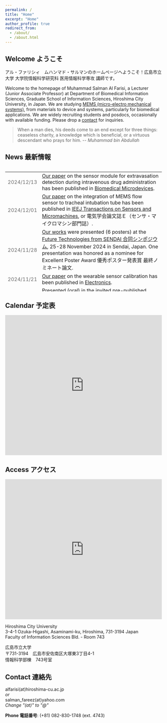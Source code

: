 ```yaml
---
permalink: /
title: "Home"
excerpt: "Home"
author_profile: true
redirect_from: 
  - /about/
  - /about.html
---
```


## Welcome ようこそ

アル・ファリシィ　ムハンマド・サルマンのホームページへようこそ！広島市立大学 大学院情報科学研究科 医用情報科学専攻 講師です。

Welcome to the homepage of Muhammad Salman Al Farisi, a Lecturer (Junior Associate Professor) at Department of Biomedical Information Sciences, Graduate School of Information Sciences, Hiroshima City University, in Japan. We are studying [MEMS (micro-electro mechanical systems)](/research), from materials to device and systems, particularly for biomedical applications. We are widely recruiting students and posdocs, occasionally with available funding. Please drop a [contact](/#contact-連絡先) for inquiries.

> When a man dies, his deeds come to an end except for three things: ceaseless charity, a knowledge which is beneficial, or a virtuous descendant who prays for him.  -- *Muhammad bin Abdullah*

 

## News 最新情報

<div style="overflow-y: scroll; height:400px;">
 <table style="width:100%">
  <tr>
    <td style="color:#6d6d6d;">2024/12/13</td>
    <td><a href="/publication/">Our paper</a> on the sensor module for extravasation detection during intravenous drug administration has been published in <a href="https://doi.org/10.1007/s10544-024-00730-1">Biomedical Microdevices</a>.</td>
  </tr>
  <tr>
    <td style="color:#6d6d6d;">2024/12/01</td>
    <td><a href="/publication/">Our paper</a> on the integration of MEMS flow sensor to tracheal intubation tube has been published in <a href="https://doi.org/10.1541/ieejsmas.144.390">IEEJ Transactions on Sensors and Micromachines</a>, or 電気学会論文誌Ｅ（センサ・マイクロマシン部門誌）.</td>
  </tr>
  <tr>
    <td style="color:#6d6d6d;">2024/11/28</td>
    <td><a href="/publication/">Our works</a> were presented (6 posters) at the <a href="https://sensorsymposium.org/">Future Technologies from SENDAI 合同シンポジウム</a>, 25-28 November 2024 in Sendai, Japan. One presentation was honored as a nominee for Excellent Poster Award 優秀ポスター発表賞 最終ノミネート論文.</td>
  </tr>
  <tr>
    <td style="color:#6d6d6d;">2024/11/21</td>
    <td><a href="/publication/">Our paper</a> on the wearable sensor calibration has been published in <a href="https://doi.org/10.3390/electronics13234577">Electronics</a>.</td>
  </tr>
  <tr>
    <td style="color:#6d6d6d;">2024/10/23</td>
    <td>Presented (oral) in the invited pre-published journal paper track at the <a href="https://2024.ieee-sensorsconference.org/">IEEE SENSORS 2024</a>, 20-23 October 2024 in Kobe, Japan. <a href="/publication/">Other 1 co-authored work</a> was also presented (oral).</td>
  </tr>
  <tr>
    <td style="color:#6d6d6d;">2024/07/24</td>
    <td>Conducted a 3-day open course hands-on reseach project for high school students <a href="https://www.hiroshima-cu.ac.jp/service/content0014/#a03">情報科学部公開講座「高校生による情報科学自由研究」</a> Theme 2: "Respiration sensor using micromachine technology" <a href="https://www.hiroshima-cu.ac.jp/uploads/2024/05/babb497a6fb3aa3efc54a739b52492ba-20240522002918713.pdf">マイクロマシン技術を用いた呼吸センサ</a>.</td>
  </tr>
  <tr>
    <td style="color:#6d6d6d;">2024/06/26</td>
    <td>Presented (oral) at the <a href="https://www.apcot2024.org/">11th Asia-Pacific Conference of Transducers and Micro-Nano Technology (APCOT 2024)</a>, 23-26 June 2024 in Singapore. <a href="/publication/">Other 5 co-authored works</a> were also presented (1 oral, 4 posters).</td>
  </tr>
  <tr>
    <td style="color:#6d6d6d;">2024/04/01</td>
    <td>Promoted to a Lecturer (Junior Associate Professor) at the Department of Biomedical Information Sciences, Graduate School of Information Sciences, <a href="https://www.hiroshima-cu.ac.jp/">Hiroshima City University</a> (Japan). At the same time passed the qualification to supervise Ph.D. student.</td>
  </tr>
  <tr>
    <td style="color:#6d6d6d;">2024/03/26</td>
    <td>Presented (oral) at the <a href="https://2024.ieee-inertial.org/">11th IEEE International Symposium on Inertial Sensors & Systems (IEEE INERTIAL 2024)</a>, 25-28 March 2024 in Hiroshima, Japan.</td>
  </tr>
  <tr>
    <td style="color:#6d6d6d;">2024/03/21</td>
    <td>Honored with Hiroshima City University FY2023 Faculty Award (Research) / 広島市立大学 2023年度教員表彰（分野: 研究）.</td>
  </tr>
  <tr>
    <td style="color:#6d6d6d;">2024/03/03</td>
    <td><a href="/publication/">Our paper</a> on the wearable sensor calibration has been published in <a href="https://doi.org/10.1002/tee.24045">IEEJ Transactions on Electrical and Electronic Engineering</a>.</td>
  </tr>
  <tr>
    <td style="color:#6d6d6d;">2024/02/29</td>
    <td>Acquired a public research grant from <a href="https://www.jsps.go.jp/">Japan Society for Promotion of Science (JSPS)</a> Kakenhi: <a href="https://kaken.nii.ac.jp/ja/grant/KAKENHI-PROJECT-24K21094/">Grant-in-Aid for Early-Career Scientists (科研費「若手研究」) grant 24K21094</a>.</td>
  </tr>
  <tr>
    <td style="color:#6d6d6d;">2024/02/21</td>
    <td><a href="/publication/">Our paper</a> on the development of a sensor probe system based on Pitot tube mechanism has been published in <a href="https://doi.org/10.1002/tee.24039">IEEJ Transactions on Electrical and Electronic Engineering</a>.</td>
  </tr>
  <tr>
    <td style="color:#6d6d6d;">2023/11/18</td>
    <td><a href="/publication/">Our work</a> was presented (oral) at the <a href="">12th Asian-Pacific Conference on Biomechanics (AP-BIOMECH 2023)</a>, 15-18 November 2023 in Kuala Lumpur, Malaysia.</td>
  </tr>
  <tr>
    <td style="color:#6d6d6d;">2023/11/17</td>
    <td>Presented (oral) at the <a href="https://imnc.jp/2023/">36th International Microprocesses and Nanotechnology Conference (MNC 2023)</a>, 14-17 November 2023 in Sapporo, Japan. <a href="/publication/">Other 2 co-authored works</a> were also presented (1 oral, 1 poster). Chaired a session 17D-2 Microsystem Technology and MEMS II at the same conference. </td>
  </tr>
  <tr>
    <td style="color:#6d6d6d;">2023/11/09</td>
    <td><a href="/publication/">Our works</a> were presented (2 oral, 3 posters) at the <a href="https://sensorsymposium.org/">Future Technologies from KUMAMOTO 合同シンポジウム</a>, 6-9 November 2023 in Kumamoto, Japan. One presentation was honored by Encouragement Award 奨励賞.</td>
  </tr>
  <tr>
    <td style="color:#6d6d6d;">2023/11/02</td>
    <td>Acquired a private research grant as a co-investigator from <a href="https://hirose-isf.or.jp/">Hirose Foundation 公益財団法人ヒロセ財団 研究助成</a> (PI: <a href="http://santayamada.wp.xdomain.jp/">Dr. Shunsuke Yamada, Tohoku University</a>).</td>
  </tr>
  <tr>
    <td style="color:#6d6d6d;">2023/10/20</td>
    <td><a href="/publication/">Our paper</a> on the facile packaging for flexible fiber accelerometer has been published in <a href="https://doi.org/10.1109/LSENS.2023.3326122">IEEE Sensors Letters</a>.</td>
  </tr>
  <tr>
    <td style="color:#6d6d6d;">2023/08/26</td>
    <td>Delivered an invited talk at the <a href="https://i4indonesia.org/fidi/">Indonesian Diaspora Scientific Forum / Forum Ilmiah Diaspora Indonesia (FIDI)</a>, 24-26 August 2023 in Tangerang Selatan, Indonesia.</td>
  </tr>
  <tr>
    <td style="color:#6d6d6d;">2023/08/16</td>
    <td>Acquired a public research grant as a co-investigator from <a href="https://www.jst.go.jp/a-step/outline/ikusei.html">Japan Science and Technology Agency (JST) Adaptable and Seamless Technology transfer Program through target driven R&D (A-STEP) Industry-Academia Collaboration (Nurturing Stage) 国立研究開発法人科学技術振興機構 研究成果展開事業研究成果最適展開支援プログラム（A-STEP）産学共同（育成型）</a> (PI: Dr. Miyoko Matsushima, Nagoya University).</td>
  </tr>
  <tr>
    <td style="color:#6d6d6d;">2023/08/11</td>
    <td><a href="/publication/">Our work</a> was presented (oral) at the <a href="https://icaitb.id/">8th International Conference on Instrumentation, Control and Automation (ICA) 2023</a>, 9-11 August 2023 in Jakarta, Indonesia.</td>
  </tr>
  <tr>
    <td style="color:#6d6d6d;">2023/08/02</td>
    <td>Conducted a 3-day open course hands-on reseach project for high school students <a href="https://www.hiroshima-cu.ac.jp/news/c00040653/">情報科学部公開講座「高校生による情報科学自由研究」</a> Theme 3: "Respiration sensor using micromachine technology" <a href="https://www.hiroshima-cu.ac.jp/uploads/2023/05/ed7a16171f89c1542c3718f5c4300a5e-20230524071711402.pdf">マイクロマシン技術を用いた呼吸センサ</a>.</td>
  </tr>
  <tr>
    <td style="color:#6d6d6d;">2023/06/29</td>
    <td>Presented (oral) at the <a href="https://transducers2023.org/">22th International Conference on Solid-State Sensors, Actuators and Microsystems (Transducers)</a>, 25-29 June 2023 in Kyoto, Japan. Also participated in the Future Visions for Transducers session and represented as a panelist in the panel discussion under theme "Future Visions for Transducers Fabrication". Other 2 co-authored works were also presented (poster). </td>
  </tr>
  <tr>
    <td style="color:#6d6d6d;">2023/05/29</td>
    <td>Acquired a private research grant from <a href="https://www.satake-zaidan.or.jp/">Satake Foundation 公益財団法人サタケ技術振興財団 大学研究助成金</a>.</td>
  </tr>
  <tr>
    <td style="color:#6d6d6d;">2023/05/05</td>
    <td><a href="/publication/">Our paper</a> on the facile in-tube-center packaging for flexible airflow microsensor has been published in <a href="https://doi.org/10.1109/JSEN.2023.3272310">IEEE Sensors Journal</a>.</td>
  </tr>
  <tr>
    <td style="color:#6d6d6d;">2023/03/16</td>
    <td>Delivered an <a href="/publication/">invited lecture</a> for students in Biomedical Engineering Master Program, University of Indonesia.</td>
  </tr>
  <tr>
    <td style="color:#6d6d6d;">2023/01/01</td>
    <td><a href="/publication/">Our paper</a> on the airflow analysis in the intubation tube has been published in <a href="https://doi.org/10.1541/ieejsmas.143.6">IEEJ Transactions on Sensors and Micromachines</a>, or 電気学会論文誌Ｅ（センサ・マイクロマシン部門誌）.</td>
  </tr>
  <tr>
    <td style="color:#6d6d6d;">2022/12/24</td>
    <td><a href="/publication/">Our paper</a> on the copper on polyimide flexible flow sensor has been published in <a href="https://doi.org/10.3390/mi14010042">Micromachines</a>.</td>
  </tr>
  <tr>
    <td style="color:#6d6d6d;">2022/11/14</td>
    <td><a href="/publication/">Our work</a> was presented (poster) at the <a href="https://sensorsymposium.org/">39th Sensor Symposium on Sensors, Micromachines and Applied Systems 電気学会 第39回「センサ・マイクロマシンと応用システム」シンポジウム</a>, 14-17 November 2022 in Tokushima, Japan.</td>
  </tr>
  <tr>
    <td style="color:#6d6d6d;">2022/09/29</td>
    <td>Delivered an <a href="/publication/">invited lecture</a> for students in Biomedical Engineering Undergraduate Program, Institut Teknologi Bandung, Indonesia.</td>
  </tr>
  <tr>
    <td style="color:#6d6d6d;">2022/08/31</td>
    <td><a href="/publication/book/">Our book chapter</a> on the utilization of polyimide for MEMS ポリイミドフィルム上へのMEMSセンサの作製 has been published in <a href="https://www.gijutu.co.jp/doc/b_2165.htm"> ポリイミドの高機能設計と応用技術 (Design of high performance polyimide and its technological applications)</a>.</td>
  </tr>
  <tr>
    <td style="color:#6d6d6d;">2022/08/05</td>
    <td>Conducted a 3-day open course hands-on reseach project for high school students <a href="https://www.hiroshima-cu.ac.jp/news/c00033950/">情報科学部公開講座「高校生による情報科学自由研究」</a> Theme 10: "Breath measurement using DIY sensor" <a href="https://www.hiroshima-cu.ac.jp/uploads/2022/06/ba0cbfa768f4bb06628f1bcf6f75ca4c-20220606071801922.pdf">自作センサで呼吸を測ろう</a>.</td>
  </tr>
  <tr>
    <td style="color:#6d6d6d;">2022/07/30</td>
    <td><a href="/publication/">Our paper</a> on the wafer-level bonding using electroplated Al has been published in <a href="https://doi.org/10.3390/mi13081221">Micromachines</a>.</td>
  </tr>
  <tr>
    <td style="color:#6d6d6d;">2022/06/03</td>
    <td><a href="/publication/">Our paper</a> on the relief supply after the Great East Japan Earthquake (2011) has been published in <a href="https://isss.jp.net/isss-site/wp-content/uploads/2022/06/06-2019-1.pdf">地域安全学会東日本大震災特別論文集 (Special Collection of the Great East Japan Earthquake, the Institute of Social Safety Science)</a>.</td>
  </tr>
  <tr>
    <td style="color:#6d6d6d;">2022/06/01</td>
    <td><a href="/publication/">Our work</a> was virtually presented (oral) at the <a href="https://apcot2022.casconf.cn/">10th Asia-Pacific Conference of Transducers and Micro-Nano Technology (APCOT 2022)</a>, 30 May-1 June 2022. The conference was originally scheduled to be hold in Shanghai, China, however, moved to virtual platform due to COVID-19 pandemic.</td>
  </tr>
  <tr>
    <td style="color:#6d6d6d;">2022/03/25</td>
    <td>Delivered an <a href="/publication/">invited lecture</a> for students in Engineering Physics Undergraduate Program, Institut Teknologi Bandung, Indonesia.</td>
  </tr>
  <tr>
    <td style="color:#6d6d6d;">2022/02/16</td>
    <td><a href="/publication/">Our paper</a> on the enhanced properties of the electrochemically deposited Al has been published in <a href="https://doi.org/10.1016/j.scriptamat.2022.114599">Scripta Materialia</a>.</td>
  </tr>
  <tr>
    <td style="color:#6d6d6d;">2021/11/24</td>
    <td>Acquired a private research grant from <a href="https://hirose-isf.or.jp/">Hirose Foundation 公益財団法人ヒロセ財団 研究助成</a>.</td>
  </tr>
  <tr>
    <td style="color:#6d6d6d;">2021/11/11</td>
    <td><a href="/publication/">Our works</a> (3) were virtually presented (2 real-time, 1 on-demand) at the <a href="https://www.jsme.or.jp/conference/mnm2021/">12th Symposium on Micro-Nano Science and Technology 日本機械学会 第12回マイクロ・ナノ工学シンポジウム</a>, 9-11 November 2021. The conference was originally scheduled to be hold in Himeji, Japan, however, moved to virtual platform due to COVID-19 pandemic.</td>
  </tr>
  <tr>
    <td style="color:#6d6d6d;">2021/11/06</td>
    <td>Chaired a session (Sensor & signal processing センサ・信号処理) at the <a href="http://www.medimg.info.hiroshima-cu.ac.jp/jsmbe-chusi-2021/">44th Annual Meeting of the Japan Society of Medical and Biological Engineering, Chugoku-Shikoku Branch 第44回日本生体医工学会中国四国支部大会</a>, 6 November 2021. <a href="/publication/">Our works</a> (2) were also virtually presented (oral). The conference was originally scheduled to be hold in Hiroshima, Japan, however, moved to virtual platform due to COVID-19 pandemic.</td>
  </tr>
  <tr>
    <td style="color:#6d6d6d;">2021/11/02</td>
    <td><a href="/publication/">Our work</a> was virtually presented (poster) at the <a href="https://2021.ieee-sensorsconference.org/">IEEE Sensors 2021</a>, 31 October - 4 November 2021. The conference was originally scheduled to be hold in Sydney, Australia, however, moved to virtual platform due to COVID-19 pandemic.</td>
  </tr>
  <tr>
    <td style="color:#6d6d6d;">2020/10/16</td>
    <td><a href="/publication/">Our paper</a>, a progress review on the biomedical application of MEMS has been published in <a href="https://doi.org/10.35848/1347-4065/ac305d">Japanese Journal of Applied Physics</a>.</td>
  </tr>
  <tr>
    <td style="color:#6d6d6d;">2021/09/29</td>
    <td>Featured in the <a href="http://www.imac.mech.tohoku.ac.jp/outline/voice.html">Student's Voice page of Tohoku University International Mechanical and Aerospace Engineering Course (IMAC)</a>. The interview was conducted in March 2021.</td>
  </tr>
  <tr>
    <td style="color:#6d6d6d;">2021/08/31</td>
    <td>Acquired a public research grant from <a href="https://www.jsps.go.jp/">Japan Society for Promotion of Science (JSPS)</a> Kakenhi: <a href="https://kaken.nii.ac.jp/ja/grant/KAKENHI-PROJECT-21K20518/">Grant-in-Aid for Research Activity Start-up (科研費「研究活動スタート支援」) grant no. 21K20518</a>.</td>
  </tr>
  <tr>
    <td style="color:#6d6d6d;">2021/08/10</td>
    <td>Our industrial collaborator aqcuired a public research grant from <a href="https://www.joho-miyagi.or.jp/">Miyagi Organization for Industry Promotion (公益財団法人 みやぎ産業振興機構 みやぎ中小企業チャレンジ応援基金事業)</a> for our collaborative work.</td>
  </tr>
  <tr>
    <td style="color:#6d6d6d;">2021/06/23</td>
    <td>Presented (virtually, poster) at the <a href="https://www.transducers2021.org/">21th International Conference on Solid-State Sensors, Actuators and Microsystems (Transducers)</a>, 20-25 June 2021. The conference was originally scheduled to be hold in Orlando, Florida, USA, however, moved to virtual platform due to COVID-19 pandemic.</td>
  </tr>
  <tr>
    <td style="color:#6d6d6d;">2021/04/29</td>
    <td>Presented (virtually, oral) at the <a href="http://smartsystemsintegration.com/">Smart Systems Integration Conference 2021</a>, 27-29 April 2021. The conference was originally scheduled to be hold in Grenoble, France, however, moved to virtual platform due to COVID-19 pandemic.</td>
  </tr>
  <tr>
    <td style="color:#6d6d6d;">2021/04/01</td>
    <td>Joined the Department of Biomedical Information Sciences, Graduate School of Information Sciences, <a href="https://www.hiroshima-cu.ac.jp/">Hiroshima City University</a> (Japan) as an Assistant Professor with the <a href="https://mmse.info.hiroshima-cu.ac.jp/">Medical Robot Laboratory</a>.</td>
  </tr>
  <tr>
    <td style="color:#6d6d6d;">2021/03/25</td>
    <td>Graduated from <a href="https://www.tohoku.ac.jp/">Tohoku University</a>, Doctor of Philosophy (Engineering) in Robotics. <a href="https://tohoku.repo.nii.ac.jp/?action=pages_view_main&active_action=repository_view_main_item_detail&item_id=137175&item_no=1&page_id=33&block_id=46">Summary of Ph.D. Thesis</a>.</td>
  </tr>
  <tr>
    <td style="color:#6d6d6d;">2021/01/22</td>
    <td>Successfully defended a Ph.D. dissertation entitled "Aluminum Electrochemical Deposition and Its Microsystem Applications" in the Department of Robotics, Graduate School of Engineering, Tohoku University.</td>
  </tr>
  <tr>
    <td style="color:#6d6d6d;">2020/12/12</td>
    <td>Homepage migrated to github.</td>
  </tr>
  <tr>
    <td style="color:#6d6d6d;">2020/10/28</td>
    <td>Presented (virtually, oral) at the <a href="https://www.jsme.or.jp/conference/mnm2020/">11th Symposium on Micro-Nano Science and Technology 日本機械学会 第11回マイクロ・ナノ工学シンポジウム</a>, 26-28 October 2020. The conference was originally scheduled to be hold in Kumamoto City, Japan, however, moved to virtual platform due to COVID-19 pandemic.</td>
  </tr>
  <tr>
    <td style="color:#6d6d6d;">2020/10/20</td>
    <td><a href="/publication/">Our paper</a> on the material properties of the electrochemically deposited Al has been published in <a href="https://doi.org/10.1016/j.sna.2020.112384">Sensors and Actuators A: Physical</a>.</td>
  </tr>
  <tr>
    <td style="color:#6d6d6d;">2020/10/09</td>
    <td>Presented (virtually, oral) at the <a href="https://www.electrochem.org/prime2020">Pacific Rim Meeting on Electrochemical & Solid State Science (PRiME) 2020</a>, 4-9 October 2020. The conference was originally scheduled to be hold in Hawaii, however, moved to virtual platform due to COVID-19 pandemic.</td>
  </tr>
  <tr>
    <td style="color:#6d6d6d;">2020/07/07</td>
    <td><a href="/publication/">Our work</a> was virtually presented (oral) at the <a href="https://www.iee.jp/blog/esoken2020/">2020 IEEJ Micromachine and Sensor System Workshop 令和2年度電気学会 マイクロマシン・センサシステム研究会</a>, 7-8 July 2020. The conference was originally scheduled to be hold in Kusatsu City, Japan, however, moved to virtual platform due to COVID-19 pandemic.</td>
  </tr>
  <tr>
    <td style="color:#6d6d6d;">2020/04/09</td>
    <td><a href="/publication/">Our paper</a> on the sealed cavity pressure evaluation method for micro-packages: zero-balance method is published in <a href="https://doi.org/10.1109/JMEMS.2020.2984229">Journal of Microelectromechanical Systems</a>.</td>
  </tr>
  <tr>
    <td style="color:#6d6d6d;">2020/03/26</td>
    <td><a href="/publication/">Our work</a> was virtually presented (oral) at the <a href="https://2020.ieee-inertial.org/">IEEE International Symposium on Inertial Sensors & Systems (INERTIAL) 2020</a>, 23-26 March 2020. The conference was originally scheduled to be hold in Hiroshima, Japan, however, moved to virtual platform due to COVID-19 pandemic.</td>
  </tr>
  <tr>
    <td style="color:#6d6d6d;">2020/02/29</td>
    <td><a href="/publication/">Our paper</a> on the fabrication technique of quartz glass resonator is published in <a href="https://doi.org/10.1016/j.sna.2020.111922">Sensors and Actuators A: Physical</a>.</td>
  </tr>
  <tr>
    <td style="color:#6d6d6d;">2019/11/21</td>
    <td><a href="/publication/">Our works (3)</a> were presented (posters) at the <a href="/publication/">36th Sensor Symposium on Sensors, Micromachines and Applied Systems 電気学会 第36回「センサ・マイクロマシンと応用システム」シンポジウム</a> and the <a href="/publication/">10th Symposium on Micro-Nano Science and Technology 日本機械学会 第10回マイクロ・ナノ工学シンポジウム</a>, 19-21 November 2019 in Hamamatsu, Japan.</td>
  </tr>
  <tr>
    <td style="color:#6d6d6d;">2019/10/17</td>
    <td><a href="/publication/">Our conference proceeding</a> on sealed cavity pressure evaluation system is available online in <a href="https://ieeexplore.ieee.org/document/8870823">Proceedings of IEEE MEMS 2019</a>.</td>
  </tr>
  <tr>
    <td style="color:#6d6d6d;">2019/08/03</td>
    <td><a href="/publication/">Our work</a> was presented (oral) at the Great East Japan Earthquake Workshop Series of the Institute of Social Safety Science 地域安全学会東日本大震災連続ワークショップ, 2-3 August 2019 in Minamisoma, Japan.</td>
  </tr>
  <tr>
    <td style="color:#6d6d6d;">2019/08/01</td>
    <td><a href="/publication/">Our papers</a> on <a href="http://nds-tohoku.in.arena.ne.jp/ndsjournal/volume55/55-35.pdf">disaster education using liquefaction experiment</a> and <a href="http://nds-tohoku.in.arena.ne.jp/ndsjournal/volume55/55-36.pdf">dissemination of the Disaster Mitigation Action Card game</a> are published in <a href="http://nds-tohoku.in.arena.ne.jp/%e8%ab%96%e6%96%87%e9%9b%86%e4%b8%80%e8%a6%a7/volume55-jp/">Tohoku Journal of Natural Disaster Science</a>.</td>
  </tr>
  <tr>
    <td style="color:#6d6d6d;">2019/04/20</td>
    <td><a href="https://ieeexplore.ieee.org/document/8374336/">Our conference paper</a> on Al electroplating presented in the 2018 International Conference on Electronics Packaging and iMAPS All Asia Conference (ICEP-IAAC) has been awarded "Outstanding Technical Paper Award" during the the 2019 International Conference on Electronics Packaging (ICEP) 17-20 April 2019 in Niigata, Japan. <a href="https://www.mech.tohoku.ac.jp/prize190422/">News from Tohoku University Mechanical Engineering Division</a>.</td>
  </tr>
  <tr>
    <td style="color:#6d6d6d;">2019/04/01</td>
    <td>Started as a <a href="https://www.jsps.go.jp/">Japan Society for Promotion of Science (JSPS)</a> DC2 Research Fellow at the Department of Robotics, Graduate School of Engineering, Tohoku University.</td>
  </tr>
  <tr>
    <td style="color:#6d6d6d;">2019/01/31</td>
    <td>Presented (poster) at the <a href="http://www.mems19.org/">32nd IEEE International Conference on Micro Electro Mechanical Systems (MEMS)</a>, 27-31 January 2019 in Seoul, South Korea.</td>
  </tr>
  <tr>
    <td style="color:#6d6d6d;">2018/12/23</td>
    <td><a href="/publication/">Our works (2)</a> were presented (oral) at <a href="http://nds-tohoku.in.arena.ne.jp/申込要領一覧/プログラム（h30年度）/">Tohoku Natural Disaster Science Conference</a>, 22-23 December 2018 in Akita, Japan. The abstract is available <a href="http://nds-tohoku.in.arena.ne.jp/wp/wp-content/uploads/2018/12/H30abstract.pdf">here</a>.</td>
  </tr>
  <tr>
    <td style="color:#6d6d6d;">2018/11/22</td>
    <td><a href="/publication/">Our paper</a> on Al patterned electroplating is published in <a href="https://doi.org/10.3390/mi9110589">Micromachines</a>.</td>
  </tr>
  <tr>
    <td style="color:#6d6d6d;">2018/09/21</td>
    <td>Left the Automotive & Industrial Systems Company, <a href="https://www.panasonic.com/global/home.html">Panasonic Corporation</a>.</td>
  </tr>
  <tr>
    <td style="color:#6d6d6d;">2018/09/02</td>
    <td>Joined the Automotive & Industrial Systems Company, <a href="https://www.panasonic.com/global/home.html">Panasonic Corporation</a> as an intern.</td>
  </tr>
  <tr>
    <td style="color:#6d6d6d;">2018/07/05</td>
    <td><a href="/publication/">Our paper</a> on wafer-level packaging using electroplated-planarized Cu is published in <a href="https://doi.org/10.1016/j.sna.2018.06.021">Sensors and Actuators A: Physical</a>.</td>
  </tr>
  <tr>
    <td style="color:#6d6d6d;">2018/06/29</td>
    <td>Started as a graduate student researcher (博士研究教育院生) of the <a href="http://www.iiare.tohoku.ac.jp/">Division for Interdisciplinary Advanced Research and Education (DIARE) of Tohoku University (東北大学 学際高等研究教育院)</a>. *Officially starts from April 2018.</td>
  </tr>
  <tr>
    <td style="color:#6d6d6d;">2018/06/07</td>
    <td><a href="/publication/">Our conference proceeding</a> on Al electroplating is available online in <a href="https://ieeexplore.ieee.org/document/8374336/">Proceedings of ICEP-IAAC 2018</a>.</td>
  </tr>
  <tr>
    <td style="color:#6d6d6d;">2018/05/20</td>
    <td><a href="/publication/">Our work</a> was presented (oral) at <a href="http://www.jpgu.org/meeting_2018/"> Japan Geoscience Union (JpGU) Meeting</a>, 20-24 May 2018 in Chiba, Japan. The abstract is available <a href="https://confit.atlas.jp/guide/event-img/jpgu2018/O05-01/public/pdf?type=in&lang=en">here</a>.</td>
  </tr>
  <tr>
    <td style="color:#6d6d6d;">2018/05/18</td>
    <td><a href="/publication/">Our paper</a> on the implementation of the Disaster Mitigation Action Card game is published in <a href="http://nds-tohoku.in.arena.ne.jp/ndsjournal/volume54/54-49.pdf">Tohoku Journal of Natural Disaster Science</a>.</td>
  </tr>
  <tr>
    <td style="color:#6d6d6d;">2018/04/20</td>
    <td>Presented (oral) at <a href="http://jiep.or.jp/icep/index.html">ICEP-IAAC 2018</a>, 17-21 April 2018 in Kuwana, Japan.</td>
  </tr>
  <tr>
    <td style="color:#6d6d6d;">2018/04/04</td>
    <td>Enrolled to <a href="https://www.tohoku.ac.jp/">Tohoku University</a>, <a href="https://www.mech.tohoku.ac.jp/">Department of Robotics</a>, <a href="https://www.eng.tohoku.ac.jp/">Graduate School of Engineering</a> (doctoral course).</td>
  </tr>
  <tr>
    <td style="color:#6d6d6d;">2018/03/27</td>
    <td>Graduated from <a href="https://www.tohoku.ac.jp/">Tohoku University</a>, Master of Engineering in Robotics.</td>
  </tr>
  <tr>
    <td style="color:#6d6d6d;">2018/01/07</td>
    <td><a href="/publication/">Our work</a> was presented (oral) at <a href="http://nds-tohoku.in.arena.ne.jp/申込要領一覧/プログラム（h29年度）/">Tohoku Natural Disaster Science Conference</a>, 6-7 January 2018 in Hachinohe, Japan. The abstract is available <a href="http://nds-tohoku.in.arena.ne.jp/abstract/Abstract2017.pdf">here</a>.</td>
  </tr>
  <tr>
    <td style="color:#6d6d6d;">2017/08/01</td>
    <td><a href="/publication/">Our conference proceeding</a> on wafer-level packaging using electroplated-planarized Cu is available online in <a href="http://ieeexplore.ieee.org/abstract/document/7994267/">Proceedings of Transducers 2017</a>.</td>
  </tr>
  <tr>
    <td style="color:#6d6d6d;">2017/07/21</td>
    <td><a href="http://www.science-day.com/program/?ID=e2017-499">Our booth in Science Day 2017</a> (Academic City: Sendai City, Miyagi Prefecture) on 16 July 2017, featuring the Disaster Mitigation Action Card Game, has been honored with the Japan Oil, Gas and Metals National Corporation (JOGMEC) Award.</td>
  </tr>
  <tr>
    <td style="color:#6d6d6d;">2017/07/10</td>
    <td>Presented (oral, invited) at the Nanotechnology Platform Student Training Program, Tohoku University (10-14 July 2017).</td>
  </tr>
  <tr>
    <td style="color:#6d6d6d;">2017/06/22</td>
    <td>Presented (poster) at the <a href="http://www.transducers2017.org/">19th International Conference on Solid-State Sensors, Actuators and Microsystems (Transducers)</a>, 18-22 June 2017 in Kaohsiung, Taiwan.</td>
  </tr>
  <tr>
    <td style="color:#6d6d6d;">2017/06/15</td>
    <td>Left the Department of System Packaging at <a href="http://www.enas.fraunhofer.de/en.html">Fraunhofer Institute for Electronic Nano Systems (ENAS)</a>.</td>
  </tr>
  <tr>
    <td style="color:#6d6d6d;">2017/02/25</td>
    <td>Disaster Mitigation Action Card (DMAC) Game has been honored with Ofunato Trading Hall Award (大船渡伝承館賞) at the Disaster Prevention & Mitigation Contest (被災地と共に考える 防災・減災コンテスト) held by the <a href="https://ofunato-tunami-denshokan.jimdo.com/">Ofunato Trading Hall (大船渡伝承館)</a>.</td>
  </tr>
  <tr>
    <td style="color:#6d6d6d;">2017/02/24</td>
    <td>Presented (oral and poster) at the 2nd USTB-TU Joint Workshop on Advanced Materials and Manufacture, 21-24 February 2017 in Beijing, China. Our paper has been honored with the Best Poster Award.</td>
  </tr>
  <tr>
    <td style="color:#6d6d6d;">2017/01/31</td>
    <td>Joined the Department of System Packaging at <a href="http://www.enas.fraunhofer.de/en.html">Fraunhofer Institute for Electronic Nano Systems (ENAS)</a> in Germany as a visiting researcher (student).</td>
  </tr>
  <tr>
    <td style="color:#6d6d6d;">2016/12/01</td>
    <td><a href="/publication/">Our conference proceeding</a> on wafer-level packaging using electroplated-planarized Au is available online in <a href="http://dx.doi.org/10.1109/NEMS.2016.7758317">Proceedings of IEEE NEMS 2016</a>.</td>
  </tr>
  <tr>
    <td style="color:#6d6d6d;">2016/11/30</td>
    <td><a href="/publication/">Our paper</a> on wafer-level packaging using electroplated-planarized Au is published in <a href="http://dx.doi.org/10.1088/1361-6439/27/1/015029">Journal of Micromechanics and Microengineering</a>.</td>
  </tr>
  <tr>
    <td style="color:#6d6d6d;">2016/09/07</td>
    <td>Attended TFC ELyT School 2016: Comprehensive Research on Materials, Systems and Energy for a Sustainable Future of the Earth in Sendai, Japan.</td>
  </tr>
  <tr>
    <td style="color:#6d6d6d;">2016/08/08</td>
    <td>Attended Next Generation Automobiles, Miyagi Area Summer Camp 2016 in Osaki, Japan.</td>
  </tr>
  <tr>
    <td style="color:#6d6d6d;">2016/04/20</td>
    <td>Presented (oral) at <a href="http://ieee-nems.org/2016/">IEEE NEMS 2016</a>, 17-20 April 2016 in Sendai and Matsushima City, Japan.</td>
  </tr>
  <tr>
    <td style="color:#6d6d6d;">2016/04/06</td>
    <td>Started as a scholar of <a href="https://sisf.or.jp/ja/">Sato Yo International Scholarship Foundation</a>.</td>
  </tr>
  <tr>
    <td style="color:#6d6d6d;">2016/04/06</td>
    <td>Enrolled to <a href="https://www.tohoku.ac.jp/">Tohoku University</a>, <a href="https://www.mech.tohoku.ac.jp/">Department of Robotics</a>, <a href="https://www.eng.tohoku.ac.jp/">Graduate School of Engineering</a>, and <a href="http://lgs.tohoku.ac.jp/gsafety/">Inter-Graduate School Doctoral Degree Program on Science for Global Safety, Leading Graduate School</a>.</td>
  </tr>
  <tr>
    <td style="color:#6d6d6d;">2016/03/25</td>
    <td>Graduated from <a href="https://www.tohoku.ac.jp/">Tohoku University</a>, Bachelor of Engineering in Mechanical Engineering.</td>
  </tr>
  <tr>
    <td style="color:#6d6d6d;">2016/02/26</td>
    <td>Homepage of Muhammad Salman Al Farisi is started.</td>
  </tr>
</table> 
</div>

## Calendar 予定表

<iframe src="https://calendar.google.com/calendar/embed?height=600&wkst=1&ctz=Asia%2FTokyo&bgcolor=%23ffffff&mode=WEEK&showTitle=0&showPrint=0&showTabs=0&showCalendars=0&src=c2FsbWFuX2ZhcmVlekB5YWhvby5jb20&src=YWk5cXJjYmhzMHV2dXNjbTZmOWh0cjFmMjhAZ3JvdXAuY2FsZW5kYXIuZ29vZ2xlLmNvbQ&src=ODY0ZWQxNDA5ODkxMzk2MjA1MmFhYzU2NWQ4YWZmNzIxMDNjMTU0ZDM4N2RmYzllYTk4MTc4OTE2ODA3ZjZmOUBncm91cC5jYWxlbmRhci5nb29nbGUuY29t&src=ZXBtbXM5MzdwMm10ZDRzZnJsbzgxdjRqdWtAZ3JvdXAuY2FsZW5kYXIuZ29vZ2xlLmNvbQ&src=ZW4uamFwYW5lc2UjaG9saWRheUBncm91cC52LmNhbGVuZGFyLmdvb2dsZS5jb20&color=%237986CB&color=%23039BE5&color=%23616161&color=%239E69AF&color=%237986CB" style="border-width:0" width="100%" height="450" frameborder="0" scrolling="no"></iframe><br>  

## Access アクセス

<iframe src="https://www.google.com/maps/embed?pb=!1m18!1m12!1m3!1d44285.46315767713!2d132.4418257839965!3d34.413118969793345!2m3!1f0!2f0!3f0!3m2!1i1024!2i768!4f13.1!3m3!1m2!1s0x355a9840c559d511%3A0x508d3762a4078a25!2z44CSNzMxLTMxNjYgSGlyb3NoaW1hLCBBc2FtaW5hbWkgV2FyZCwgxYx6dWthaGlnYXNoaSwgMy1jaMWNbWXiiJI04oiSMSDmg4XloLHlh6bnkIbjgrvjg7Pjgr_jg7w!5e0!3m2!1sen!2sjp!4v1617319363178!5m2!1sen!2sjp" width="100%" height="450" frameborder="0" style="border:0;" allowfullscreen="" aria-hidden="false" tabindex="0"></iframe><br>

Hiroshima City University<br>
3-4-1 Ozuka-Higashi, Asaminami-ku, Hiroshima, 731-3194 Japan<br>
Faculty of Information Sciences Bld. - Room 743

広島市立大学<br>
〒731-3194　広島市安佐南区大塚東3丁目4-1<br>
情報科学部棟　743号室

## Contact 連絡先

alfarisi(at)hiroshima-cu.ac.jp  
*or*  
salman_fareez(at)yahoo.com  
*Change "(at)" to "@"*

**Phone 電話番号**: (+81) 082-830-1748 (ext. 4743)
